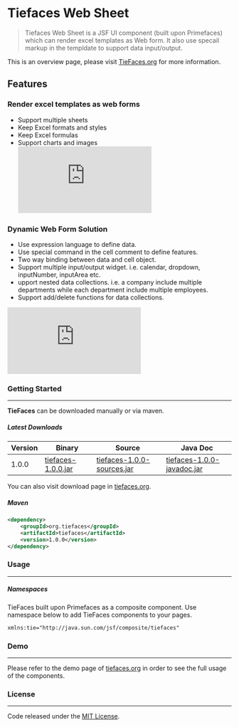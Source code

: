 # Tiefaces Web Sheet

> Tiefaces Web Sheet is a JSF UI component (built upon Primefaces) which can render excel templates as Web form. It also use specail markup in the templdate to support data input/output. 

This is an overview page, please visit [TieFaces.org](http://tiefaces.org) for more information.

## Features
### Render excel templates as web forms
  - Support multiple sheets
  - Keep Excel formats and styles
  - Keep Excel formulas
  - Support charts and images
![Render excel as web form](http://showcase-tiefaces.rhcloud.com/javax.faces.resource/img/websheet1.png.xhtml?ln=showcase)

### Dynamic Web Form Solution
- Use expression language to define data.
- Use special command in the cell comment to define features.
- Two way binding between data and cell object.
- Support multiple input/output widget. i.e. calendar, dropdown, inputNumber, inputArea etc.
- upport nested data collections. i.e. a company include multiple departments while each department include multiple employees.
- Support add/delete functions for data collections.

![Dynamic web solution](http://showcase-tiefaces.rhcloud.com/javax.faces.resource/img/websheet2.png.xhtml?ln=showcase)

### Getting Started
***

**TieFaces** can be downloaded manually or via maven.  

##### Latest Downloads
Version | Binary | Source | Java Doc 
------------ | -------------  | ------------- | -------------  
1.0.0 | [tiefaces-1.0.0.jar](http://central.maven.org/maven2/org/tiefaces/tiefaces/1.0.0/tiefaces-1.0.0.jar) | [tiefaces-1.0.0-sources.jar](http://central.maven.org/maven2/org/tiefaces/tiefaces/1.0.0/tiefaces-1.0.0-sources.jar) | [tiefaces-1.0.0-javadoc.jar](http://central.maven.org/maven2/org/tiefaces/tiefaces/1.0.0/tiefaces-1.0.0-javadoc.jar)

You can also visit download page in [tiefaces.org](http://www.tiefaces.org/).

##### Maven

```xml
<dependency>  
    <groupId>org.tiefaces</groupId>  
    <artifactId>tiefaces</artifactId>  
    <version>1.0.0</version>  
</dependency>  
```

### Usage
***

##### Namespaces

TieFaces built upon Primefaces as a composite component. Use namespace below to add TieFaces components to your pages.

```xml
xmlns:tie="http://java.sun.com/jsf/composite/tiefaces"
```

### Demo
***
Please refer to the demo page of [tiefaces.org](http://tiefaces.org/) in order to see the full usage of the components. 

### License
***
Code released under the [MIT License](LICENSE).